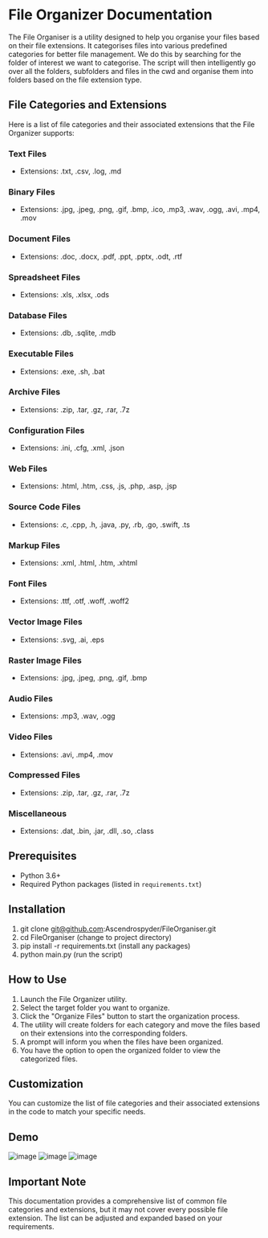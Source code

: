 # File Organizer Documentation

The File Organiser is a utility designed to help you organise your files based on their file extensions. It categorises files into various predefined categories for better file management. We do this by searching for the folder of interest we want to categorise. The script will then intelligently go over all the folders, subfolders and files in the cwd and organise them into folders based on the file extension type.

## File Categories and Extensions

Here is a list of file categories and their associated extensions that the File Organizer supports:

### Text Files
- Extensions: .txt, .csv, .log, .md

### Binary Files
- Extensions: .jpg, .jpeg, .png, .gif, .bmp, .ico, .mp3, .wav, .ogg, .avi, .mp4, .mov

### Document Files
- Extensions: .doc, .docx, .pdf, .ppt, .pptx, .odt, .rtf

### Spreadsheet Files
- Extensions: .xls, .xlsx, .ods

### Database Files
- Extensions: .db, .sqlite, .mdb

### Executable Files
- Extensions: .exe, .sh, .bat

### Archive Files
- Extensions: .zip, .tar, .gz, .rar, .7z

### Configuration Files
- Extensions: .ini, .cfg, .xml, .json

### Web Files
- Extensions: .html, .htm, .css, .js, .php, .asp, .jsp

### Source Code Files
- Extensions: .c, .cpp, .h, .java, .py, .rb, .go, .swift, .ts

### Markup Files
- Extensions: .xml, .html, .htm, .xhtml

### Font Files
- Extensions: .ttf, .otf, .woff, .woff2

### Vector Image Files
- Extensions: .svg, .ai, .eps

### Raster Image Files
- Extensions: .jpg, .jpeg, .png, .gif, .bmp

### Audio Files
- Extensions: .mp3, .wav, .ogg

### Video Files
- Extensions: .avi, .mp4, .mov

### Compressed Files
- Extensions: .zip, .tar, .gz, .rar, .7z

### Miscellaneous
- Extensions: .dat, .bin, .jar, .dll, .so, .class

## Prerequisites
- Python 3.6+
- Required Python packages (listed in `requirements.txt`)

## Installation
1. git clone git@github.com:Ascendrospyder/FileOrganiser.git
2. cd FileOrganiser (change to project directory)
3. pip install -r requirements.txt (install any packages)
4. python main.py (run the script)


## How to Use

1. Launch the File Organizer utility.
2. Select the target folder you want to organize.
3. Click the "Organize Files" button to start the organization process.
4. The utility will create folders for each category and move the files based on their extensions into the corresponding folders.
5. A prompt will inform you when the files have been organized.
6. You have the option to open the organized folder to view the categorized files.

## Customization

You can customize the list of file categories and their associated extensions in the code to match your specific needs.

## Demo
![image](https://github.com/Ascendrospyder/FileOrganiser/assets/99483579/dbd5df5a-05f9-4183-bc2e-62e66ff89ce3)
![image](https://github.com/Ascendrospyder/FileOrganiser/assets/99483579/e22ba5d2-d916-4298-9202-acc740ba2063)
![image](https://github.com/Ascendrospyder/FileOrganiser/assets/99483579/9a91b308-1b31-4111-9a62-fc160f4eefc7)


## Important Note

This documentation provides a comprehensive list of common file categories and extensions, but it may not cover every possible file extension. The list can be adjusted and expanded based on your requirements.

